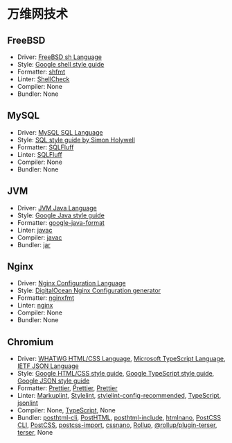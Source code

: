 # 万维网技术

## FreeBSD

- Driver: [FreeBSD sh Language](https://man.freebsd.org/cgi/man.cgi?query=sh)
- Style: [Google shell style guide](https://google.github.io/styleguide/shellguide.html)
- Formatter: [shfmt](https://github.com/mvdan/sh#shfmt)
- Linter: [ShellCheck](https://www.shellcheck.net)
- Compiler: None
- Bundler: None

## MySQL

- Driver: [MySQL SQL Language](https://dev.mysql.com/doc/refman/8.4/en/glossary.html#glos_sql)
- Style: [SQL style guide by Simon Holywell](https://www.sqlstyle.guide)
- Formatter: [SQLFluff](https://sqlfluff.com)
- Linter: [SQLFluff](https://sqlfluff.com)
- Compiler: None
- Bundler: None

## JVM

- Driver: [JVM Java Language](https://docs.oracle.com/en/java/javase)
- Style: [Google Java style guide](https://google.github.io/styleguide/javaguide.html)
- Formatter: [google-java-format](https://github.com/google/google-java-format)
- Linter: [javac](https://docs.oracle.com/en/java/javase/21/docs/specs/man/javac.html)
- Compiler: [javac](https://docs.oracle.com/en/java/javase/21/docs/specs/man/javac.html)
- Bundler: [jar](https://docs.oracle.com/en/java/javase/21/docs/specs/man/jar.html)

## Nginx

- Driver: [Nginx Configuration Language](https://nginx.org/en/docs)
- Style: [DigitalOcean Nginx Configuration generator](https://www.digitalocean.com/community/tools/nginx)
- Formatter: [nginxfmt](https://github.com/slomkowski/nginx-config-formatter)
- Linter: [nginx](https://nginx.org/en/docs/switches.html)
- Compiler: None
- Bundler: None

## Chromium

- Driver: [WHATWG HTML/CSS Language](https://spec.whatwg.org), [Microsoft TypeScript Language](https://www.typescriptlang.org), [IETF JSON Language](https://www.json.org)
- Style: [Google HTML/CSS style guide](https://google.github.io/styleguide/htmlcssguide.html), [Google TypeScript style guide](https://google.github.io/styleguide/tsguide.html), [Google JSON style guide](https://google.github.io/styleguide/jsoncstyleguide.xml)
- Formatter: [Prettier](https://prettier.io), [Prettier](https://prettier.io), [Prettier](https://prettier.io)
- Linter: [Markuplint](https://markuplint.dev), [Stylelint](https://stylelint.io), [stylelint-config-recommended](https://github.com/stylelint/stylelint-config-recommended), [TypeScript](https://www.typescriptlang.org), [jsonlint](https://github.com/zaach/jsonlint)
- Compiler: None, [TypeScript](https://www.typescriptlang.org), None
- Bundler: [posthtml-cli](https://github.com/posthtml/posthtml-cli), [PostHTML](https://posthtml.org), [posthtml-include](https://github.com/posthtml/posthtml-include), [htmlnano](https://htmlnano.netlify.app), [PostCSS CLI](https://github.com/postcss/postcss-cli), [PostCSS](https://postcss.org), [postcss-import](https://github.com/postcss/postcss-import), [cssnano](https://cssnano.github.io/cssnano), [Rollup](https://rollupjs.org), [@rollup/plugin-terser](https://github.com/rollup/plugins/tree/master/packages/terser), [terser](https://terser.org), None

